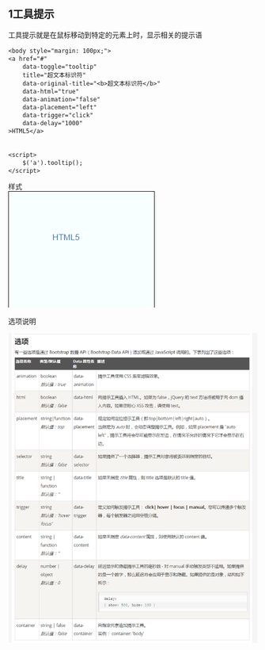 ## 1工具提示 ##
工具提示就是在鼠标移动到特定的元素上时，显示相关的提示语

	<body style="margin: 100px;">
	<a href="#" 
		data-toggle="tooltip"
	 	title="超文本标识符"
	 	data-original-title="<b>超文本标识符</b>"
	 	data-html="true"
	 	data-animation="false"
	 	data-placement="left"
	 	data-trigger="click"
	 	data-delay="1000"
	>HTML5</a>


	<script>
		$('a').tooltip();	
	</script>

样式  
![工具提示](../images/tooltip.gif)

选项说明

![选项](../images/tooltip-options.png)